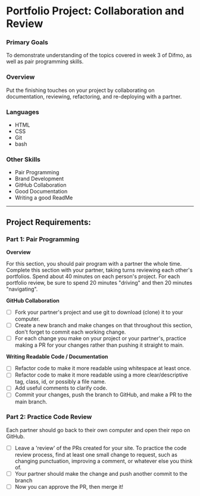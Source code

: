 # Portfolio Project: Collaboration and Review

### Primary Goals

To demonstrate understanding of the topics covered in week 3 of Difmo, as well as pair programming skills.

### Overview

Put the finishing touches on your project by collaborating on documentation, reviewing, refactoring, and re-deploying with a partner.

### Languages

- HTML
- CSS
- Git
- bash

### Other Skills

- Pair Programming
- Brand Development
- GitHub Collaboration
- Good Documentation
- Writing a good ReadMe

---

## Project Requirements:

### Part 1: Pair Programming

**Overview**

For this section, you should pair program with a partner the whole time. Complete this section with your partner, taking turns reviewing each other's portfolios. Spend about 40 minutes on each person's project. For each portfolio review, be sure to spend 20 minutes "driving" and then 20 minutes "navigating".

**GitHub Collaboration**

- [ ] Fork your partner's project and use git to download (clone) it to your computer.
- [ ] Create a new branch and make changes on that throughout this section, don't forget to commit each working change.
- [ ] For each change you make on your project or your partner's, practice making a PR for your changes rather than pushing it straight to main.

**Writing Readable Code / Documentation**

- [ ] Refactor code to make it more readable using whitespace at least once.
- [ ] Refactor code to make it more readable using a more clear/descriptive tag, class, id, or possibly a file name.
- [ ] Add useful comments to clarify code.
- [ ] Commit your changes, push the branch to GitHub, and make a PR to the main branch.

### Part 2: Practice Code Review

Each partner should go back to their own computer and open their repo on GitHub.

- [ ] Leave a 'review' of the PRs created for your site. To practice the code review process, find at least one small change to request, such as changing punctuation, improving a comment, or whatever else you think of.
- [ ] Your partner should make the change and push another commit to the branch
- [ ] Now you can approve the PR, then merge it!
